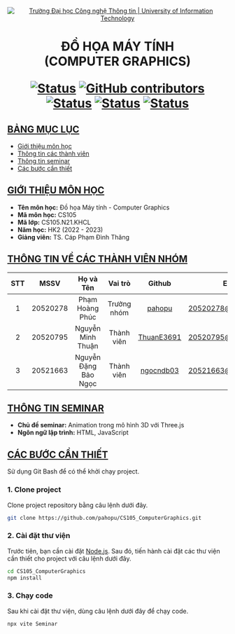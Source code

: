 <a id="top"></a>

<!-- Banner -->
<p align="center">
  <a href="https://www.uit.edu.vn/" title="Trường Đại học Công nghệ Thông tin" style="border: none;">
    <img src="https://i.imgur.com/WmMnSRt.png" alt="Trường Đại học Công nghệ Thông tin | University of Information Technology">
  </a>
</p>

<h1 align="center"><b>ĐỒ HỌA MÁY TÍNH<br>(COMPUTER GRAPHICS)</b></h>

[![Status](https://img.shields.io/badge/status-working-blue?style=flat-square)](https://github.com/pahopu/CS105_ComputerGraphics)
[![GitHub contributors](https://img.shields.io/github/contributors/pahopu/CS105_ComputerGraphics?style=flat-square)](https://github.com/pahopu/CS105_ComputerGraphics/graphs/contributors)
[![Status](https://img.shields.io/badge/language1-html-orange?style=flat-square)](https://github.com/pahopu/CS105_ComputerGraphics)
[![Status](https://img.shields.io/badge/language2-css-blue?style=flat-square)](https://github.com/pahopu/CS105_ComputerGraphics)
[![Status](https://img.shields.io/badge/language3-javascript-yellow?style=flat-square)](https://github.com/pahopu/CS105_ComputerGraphics)

## [BẢNG MỤC LỤC](#top)
* [Giới thiệu môn học](#giới-thiệu-môn-học)
* [Thông tin các thành viên](#thông-tin-về-các-thành-viên-nhóm)
* [Thông tin seminar](#thông-tin-seminar)
* [Các bước cần thiết](#các-bước-cần-thiết)

## [GIỚI THIỆU MÔN HỌC](#top)
* **Tên môn học:** Đồ họa Máy tính - Computer Graphics
* **Mã môn học:** CS105
* **Mã lớp:** CS105.N21.KHCL
* **Năm học:** HK2 (2022 - 2023)
* **Giảng viên:** TS. Cáp Phạm Đình Thăng

## [THÔNG TIN VỀ CÁC THÀNH VIÊN NHÓM](#top)

| STT    | MSSV          | Họ và Tên                |Vai trò    | Github                                          | Email                   |
| :----: |:-------------:| :-----------------------:|:---------:|:-----------------------------------------------:|:-------------------------:
| 1      | 20520278      | Phạm Hoàng Phúc          | Trưởng nhóm| [pahopu](https://github.com/pahopu)            | 20520278@gm.uit.edu.vn   |
| 2      | 20520795      | Nguyễn Minh Thuận        | Thành viên | [ThuanE3691](https://github.com/ThuanE3691)    | 20520795@gm.uit.edu.vn   |
| 3      | 20521663      | Nguyễn Đặng Bảo Ngọc     | Thành viên | [ngocndb03](https://github.com/ngocndb03)      | 20521663@gm.uit.edu.vn   |

## [THÔNG TIN SEMINAR](#top)
* **Chủ đề seminar:** Animation trong mô hình 3D với Three.js
* **Ngôn ngữ lập trình:** HTML, JavaScript

## [CÁC BƯỚC CẦN THIẾT](#top)
Sử dụng Git Bash để có thể khởi chạy project.

### 1. Clone project
Clone project repository bằng câu lệnh dưới đây.

```bash
git clone https://github.com/pahopu/CS105_ComputerGraphics.git
```

### 2. Cài đặt thư viện
Trước tiên, bạn cần cài đặt [Node.js](https://nodejs.org/en). Sau đó, tiến hành cài đặt các thư viện cần thiết cho project với câu lệnh dưới đây.

```bash
cd CS105_ComputerGraphics
npm install
```

### 3. Chạy code
Sau khi cài đặt thư viện, dùng câu lệnh dưới đây để chạy code.

```bash
npx vite Seminar
```
